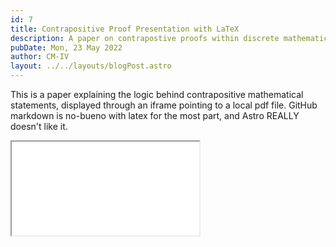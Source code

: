 ```yaml
---
id: 7
title: Contrapositive Proof Presentation with LaTeX
description: A paper on contrapostive proofs within discrete mathematics.
pubDate: Mon, 23 May 2022
author: CM-IV
layout: ../../layouts/blogPost.astro
---
```


This is a paper explaining the logic behind contrapositive mathematical statements, displayed through an iframe pointing to a local pdf file.  GitHub markdown is no-bueno with latex for the most part, and Astro REALLY doesn't like it.

<iframe src="/papers/contrapositives.pdf"></iframe>